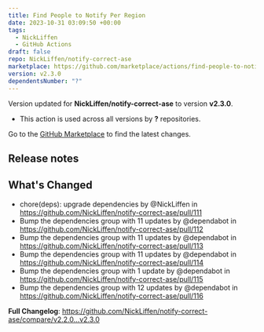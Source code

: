 ```yaml
---
title: Find People to Notify Per Region
date: 2023-10-31 03:09:50 +00:00
tags:
  - NickLiffen
  - GitHub Actions
draft: false
repo: NickLiffen/notify-correct-ase
marketplace: https://github.com/marketplace/actions/find-people-to-notify-per-region
version: v2.3.0
dependentsNumber: "?"
---
```



Version updated for **NickLiffen/notify-correct-ase** to version **v2.3.0**.
- This action is used across all versions by **?** repositories.

Go to the [GitHub Marketplace](https://github.com/marketplace/actions/find-people-to-notify-per-region) to find the latest changes.

## Release notes

## What's Changed
* chore(deps): upgrade dependencies by @NickLiffen in https://github.com/NickLiffen/notify-correct-ase/pull/111
* Bump the dependencies group with 11 updates by @dependabot in https://github.com/NickLiffen/notify-correct-ase/pull/112
* Bump the dependencies group with 11 updates by @dependabot in https://github.com/NickLiffen/notify-correct-ase/pull/113
* Bump the dependencies group with 11 updates by @dependabot in https://github.com/NickLiffen/notify-correct-ase/pull/114
* Bump the dependencies group with 1 update by @dependabot in https://github.com/NickLiffen/notify-correct-ase/pull/115
* Bump the dependencies group with 12 updates by @dependabot in https://github.com/NickLiffen/notify-correct-ase/pull/116


**Full Changelog**: https://github.com/NickLiffen/notify-correct-ase/compare/v2.2.0...v2.3.0
